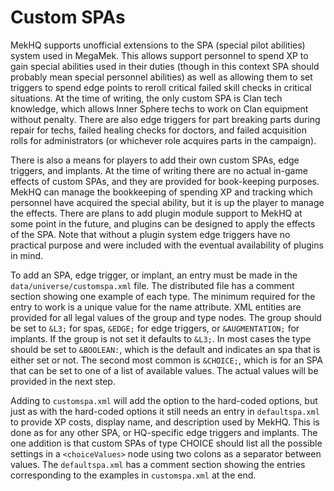 # Custom SPAs

MekHQ supports unofficial extensions to the SPA (special pilot abilities) system used in MegaMek. This allows support
personnel to spend XP to gain special abilities used in their duties (though in this context SPA should probably mean
special personnel abilities) as well as allowing them to set triggers to spend edge points to reroll critical failed
skill checks in critical situations. At the time of writing, the only custom SPA is Clan tech knowledge, which allows
Inner Sphere techs to work on Clan equipment without penalty. There are also edge triggers for part breaking parts
during repair for techs, failed healing checks for doctors, and failed acquisition rolls for administrators (or
whichever role acquires parts in the campaign).

There is also a means for players to add their own custom SPAs, edge triggers, and implants. At the time of writing
there are no actual in-game effects of custom SPAs, and they are provided for book-keeping purposes. MekHQ can manage
the bookkeeping of spending XP and tracking which personnel have acquired the special ability, but it is up the player
to manage the effects. There are plans to add plugin module support to MekHQ at some point in the future, and plugins
can be designed to apply the effects of the SPA. Note that without a plugin system edge triggers have no practical
purpose and were included with the eventual availability of plugins in mind.

To add an SPA, edge trigger, or implant, an entry must be made in the `data/universe/customspa.xml` file. The
distributed file has a comment section showing one example of each type. The minimum required for the entry to work is a
unique value for the name attribute. XML entities are provided for all legal values of the group and type nodes. The
group should be set to `&L3;` for spas, `&EDGE;` for edge triggers, or `&AUGMENTATION;` for implants. If the group is
not set it defaults to `&L3;`. In most cases the type should be set to `&BOOLEAN:`, which is the default and indicates
an spa that is either set or not. The second most common is `&CHOICE;`, which is for an SPA that can be set to one of a
list of available values. The actual values will be provided in the next step.

Adding to `customspa.xml` will add the option to the hard-coded options, but just as with the hard-coded options it
still needs an entry in `defaultspa.xml` to provide XP costs, display name, and description used by MekHQ. This is done
as for any other SPA, or HQ-specific edge triggers and implants. The one addition is that custom SPAs of type CHOICE
should list all the possible settings in a `<choiceValues>` node using two colons as a separator between values. The
`defaultspa.xml` has a comment section showing the entries corresponding to the examples in `customspa.xml` at the end.
